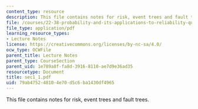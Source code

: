 ```yaml
---
content_type: resource
description: This file contains notes for risk, event trees and fault trees.
file: /courses/22-38-probability-and-its-applications-to-reliability-quality-control-and-risk-assessment-fall-2005/79ab475248104e70d5c6ba1430df4965_sec1_1.pdf
file_type: application/pdf
learning_resource_types:
- Lecture Notes
license: https://creativecommons.org/licenses/by-nc-sa/4.0/
ocw_type: OCWFile
parent_title: Lecture Notes
parent_type: CourseSection
parent_uid: 1e789a8f-fa8d-3916-8110-ae7d9e36ad35
resourcetype: Document
title: sec1_1.pdf
uid: 79ab4752-4810-4e70-d5c6-ba1430df4965
---
```

This file contains notes for risk, event trees and fault trees.